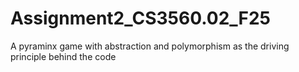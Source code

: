 # Assignment2_CS3560.02_F25
A pyraminx game with abstraction and polymorphism as the driving principle behind the code

